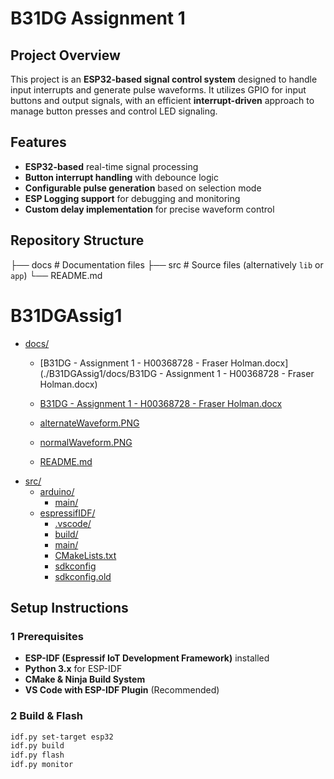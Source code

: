 # B31DG Assignment 1

## Project Overview
This project is an **ESP32-based signal control system** designed to handle input interrupts and generate pulse waveforms. It utilizes GPIO for input buttons and output signals, with an efficient **interrupt-driven** approach to manage button presses and control LED signaling.

## Features
- **ESP32-based** real-time signal processing
- **Button interrupt handling** with debounce logic
- **Configurable pulse generation** based on selection mode
- **ESP Logging support** for debugging and monitoring
- **Custom delay implementation** for precise waveform control

## Repository Structure

├── docs                    # Documentation files
├── src                     # Source files (alternatively `lib` or `app`)
└── README.md


# B31DGAssig1

* [docs/](../docs)
  * [B31DG - Assignment 1 - H00368728 - Fraser Holman.docx](./B31DGAssig1/docs/B31DG - Assignment 1 - H00368728 - Fraser Holman.docx)
  * [B31DG - Assignment 1 - H00368728 - Fraser Holman.docx](../docs/B31DG%20-%20Assignment%201%20-%20H00368728%20-%20Fraser%20Holman.docx)

  * [alternateWaveform.PNG](../docs/alternateWaveform.PNG)
  * [normalWaveform.PNG](../docs/normalWaveform.PNG)
  * [README.md](../docs/README.md)
* [src/](../src)
  * [arduino/](../src/arduino)
    * [main/](../src/arduino/main)
  * [espressifIDF/](../src/espressifIDF)
    * [.vscode/](../src/espressifIDF/.vscode)
    * [build/](../src/espressifIDF/build)
    * [main/](../src/espressifIDF/main)
    * [CMakeLists.txt](../src/espressifIDF/CMakeLists.txt)
    * [sdkconfig](../src/espressifIDF/sdkconfig)
    * [sdkconfig.old](../src/espressifIDF/sdkconfig.old)


## Setup Instructions
### **1️ Prerequisites**
- **ESP-IDF (Espressif IoT Development Framework)** installed  
- **Python 3.x** for ESP-IDF  
- **CMake & Ninja Build System**  
- **VS Code with ESP-IDF Plugin** (Recommended)  

### **2️ Build & Flash**
```sh
idf.py set-target esp32
idf.py build
idf.py flash
idf.py monitor

